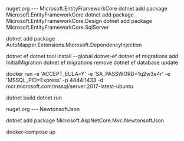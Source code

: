 nuget.org --- Microsoft.EntityFrameworkCore
dotnet add package Microsoft.EntityFrameworkCore
dotnet add package Microsoft.EntityFrameworkCore.Design
dotnet add package Microsoft.EntityFrameworkCore.SqlServer

dotnet add package AutoMapper.Extensions.Microsoft.DependencyInjection

dotnet ef
dotnet tool install --global dotnet-ef
dotnet ef migrations add InitialMigration
dotnet ef migrations remove
dotnet ef database update

docker run -e 'ACCEPT_EULA=Y' -e 'SA_PASSWORD=1q2w3e4r' -e 'MSSQL_PID=Express' -p 4444:1433 -d mcr.microsoft.com/mssql/server:2017-latest-ubuntu

dotnet build
dotnet run


nuget.org --- NewtonsoftJson

dotnet add package Microsoft.AspNetCore.Mvc.NewtonsoftJson

docker-compose up
